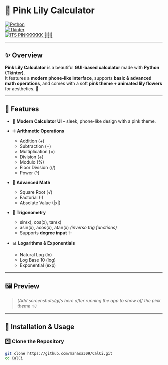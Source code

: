 # 🌸 Pink Lily Calculator

[![Python](https://img.shields.io/badge/python-3.x-pink.svg?style=for-the-badge&logo=python)](https://www.python.org/)  
[![Tkinter](https://img.shields.io/badge/UI-Tkinter-ff69b4?style=for-the-badge&logo=windowsterminal)]()  
[![ITS PINKKKKKK 🙈🙉🙊](https://img.shields.io/badge/Made%20With-Love-ffb6c1.svg?style=for-the-badge)]()  

---

## ✨ Overview
**Pink Lily Calculator** is a beautiful **GUI-based calculator** made with **Python (Tkinter)**.  
It features a **modern phone-like interface**, supports **basic & advanced math operations**, and comes with a soft **pink theme + animated lily flowers** for aesthetics. 🌸  

---

## 🎀 Features

- 📱 **Modern Calculator UI** – sleek, phone-like design with a pink theme.  
- ➕ **Arithmetic Operations**  
  - Addition (+)  
  - Subtraction (−)  
  - Multiplication (×)  
  - Division (÷)  
  - Modulo (%)  
  - Floor Division (//)  
  - Power (^)

- 🧮 **Advanced Math**  
  - Square Root (√)  
  - Factorial (!)  
  - Absolute Value (|x|)

- 📐 **Trigonometry**  
  - sin(x), cos(x), tan(x)  
  - asin(x), acos(x), atan(x) *(inverse trig functions)*  
  - Supports **degree input** ✨

- 📊 **Logarithms & Exponentials**  
  - Natural Log (ln)  
  - Log Base 10 (log)  
  - Exponential (exp)


---

## 🖼️ Preview
> _(Add screenshots/gifs here after running the app to show off the pink theme ✨)_  

---

## 🚀 Installation & Usage

### 1️⃣ Clone the Repository
```bash
git clone https://github.com/manasa309/CalCi.git
cd CalCi

